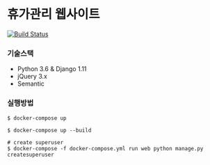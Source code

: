 휴가관리 웹사이트
===

[![Build Status](https://travis-ci.org/Leop0ld/vacation_management.svg?branch=master)](https://travis-ci.org/Leop0ld/vacation_management)

### 기술스택
 - Python 3.6 & Django 1.11
 - jQuery 3.x
 - Semantic


### 실행방법


```
$ docker-compose up
```


```
$ docker-compose up --build
```

```
# create superuser
$ docker-compose -f docker-compose.yml run web python manage.py createsuperuser
```